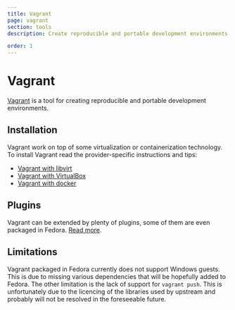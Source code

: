 ```yaml
---
title: Vagrant
page: vagrant
section: tools
description: Create reproducible and portable development environments that can be easily shared in your team.

order: 1
---
```


# Vagrant

[Vagrant](https://www.vagrantup.com/) is a tool for creating reproducible and portable development environments.

## Installation

Vagrant work on top of some virtualization or containerization technology. To install Vagrant read the provider-specific instructions and tips:

- [Vagrant with libvirt](/tech/tools/vagrant/vagrant-libvirt.html)
- [Vagrant with VirtualBox](/tech/tools/vagrant/vagrant-virtualbox.html)
- [Vagrant with docker](/tech/tools/vagrant/vagrant-docker.html)

## Plugins

Vagrant can be extended by plenty of plugins, some of them are even packaged in
Fedora. [Read more](/tech/tools/vagrant/vagrant-plugins.html).

## Limitations

Vagrant packaged in Fedora currently does not support Windows guests. This is due to missing various dependencies that will be hopefully added to Fedora. The other limitation is the lack of support for `vagrant push`. This is unfortunately due to the licencing of the libraries used by upstream and probably will not be resolved in the foreseeable future.
